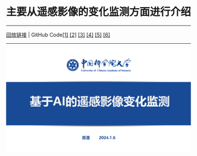 # 主要从遥感影像的变化监测方面进行介绍
*****
[回放链接](https://meeting.tencent.com/v2/cloud-record/share?id=b24a35f7-f8d5-4e39-80c8-1c548555caf9&from=3) | GitHub Code[[1]](https://github.com/GeoZcx/A-deeply-supervised-image-fusion-network-for-change-detection-in-remote-sensing-images) [[2]](https://github.com/justchenhao/STANet) [[3]](https://gitcode.com/mirrors/minzhang-whu/change-detection-review/overview?utm_source=csdn_github_accelerator&isLogin=1) [[4]](https://github.com/wenhwu/awesome-remote-sensing-change-detection#deep-learning) [[5]](https://github.com/likyoo/open-cd) [[6]](https://gitcode.com/mirrors/minzhang-whu/change-detection-review/overview?utm_source=csdn_github_accelerator&isLogin=1)
*****
![image](主要内容.png)

